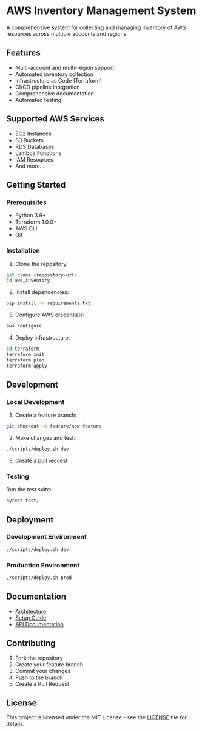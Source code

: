 # AWS Inventory Management System

A comprehensive system for collecting and managing inventory of AWS resources across multiple accounts and regions.

## Features

- Multi-account and multi-region support
- Automated inventory collection
- Infrastructure as Code (Terraform)
- CI/CD pipeline integration
- Comprehensive documentation
- Automated testing

## Supported AWS Services

- EC2 Instances
- S3 Buckets
- RDS Databases
- Lambda Functions
- IAM Resources
- And more...

## Getting Started

### Prerequisites

- Python 3.9+
- Terraform 1.0.0+
- AWS CLI
- Git

### Installation

1. Clone the repository:
```bash
git clone <repository-url>
cd aws_inventory
```

2. Install dependencies:
```bash
pip install -r requirements.txt
```

3. Configure AWS credentials:
```bash
aws configure
```

4. Deploy infrastructure:
```bash
cd terraform
terraform init
terraform plan
terraform apply
```

## Development

### Local Development

1. Create a feature branch:
```bash
git checkout -b feature/new-feature
```

2. Make changes and test:
```bash
./scripts/deploy.sh dev
```

3. Create a pull request

### Testing

Run the test suite:
```bash
pytest test/
```

## Deployment

### Development Environment

```bash
./scripts/deploy.sh dev
```

### Production Environment

```bash
./scripts/deploy.sh prod
```

## Documentation

- [Architecture](docs/architecture/)
- [Setup Guide](docs/setup/)
- [API Documentation](docs/api/)

## Contributing

1. Fork the repository
2. Create your feature branch
3. Commit your changes
4. Push to the branch
5. Create a Pull Request

## License

This project is licensed under the MIT License - see the [LICENSE](LICENSE) file for details. 